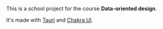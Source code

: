 This is a school project for the course **Data-oriented design**.

It's made with [Tauri](https://tauri.studio/) and [Chakra UI](https://chakra-ui.com/).
